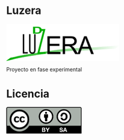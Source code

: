 # Luzera
<img src="images/Logo.png" width="300" align = "center">

Proyecto en fase experimental

# Licencia

<img src="images/by-sa.png" width="200" align = "center">
